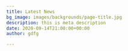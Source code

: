 ```yaml
---
title: Latest News
bg_image: images/backgrounds/page-title.jpg
description: this is meta description
date: 2020-09-14T21:00:00+00:00
author: gdfg

---
```

